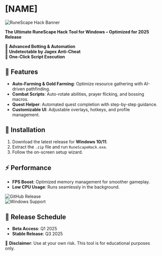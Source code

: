 # [NAME]

![RuneScape Hack Banner](https://i.postimg.cc/05LM1bYD/e0a4f47f-0736-4eee-9791-425172eba9ba.png)

**The Ultimate RuneScape Hack Tool for Windows – Optimized for 2025 Release**  

🔹 **Advanced Botting & Automation**  
🔹 **Undetectable by Jagex Anti-Cheat**  
🔹 **One-Click Script Execution**  

## 🚀 Features  

- **Auto-Farming & Gold Farming**: Optimize resource gathering with AI-driven pathfinding.  
- **Combat Scripts**: Auto-rotate abilities, prayer flicking, and bossing macros.  
- **Quest Helper**: Automated quest completion with step-by-step guidance.  
- **Customizable UI**: Adjustable overlays, hotkeys, and profile management.  

## 🔧 Installation  

1. Download the latest release for **Windows 10/11**.  
2. Extract the `.zip` file and run `RuneScapeHack.exe`.  
3. Follow the on-screen setup wizard.  

## ⚡ Performance  

- **FPS Boost**: Optimized memory management for smoother gameplay.  
- **Low CPU Usage**: Runs seamlessly in the background.  

![GitHub Release](https://img.shields.io/github/release-date/runescapehack/tool?label=Last%20Update)  
![Windows Support](https://img.shields.io/badge/Windows-10%2F11-blue)  

## 📅 Release Schedule  

- **Beta Access**: Q1 2025  
- **Stable Release**: Q3 2025  

📌 **Disclaimer**: Use at your own risk. This tool is for educational purposes only.
